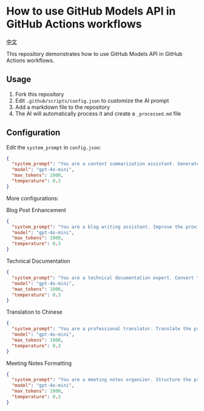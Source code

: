 # How to use GitHub Models API in GitHub Actions workflows

[中文](README_zh.md)

This repository demonstrates how to use GitHub Models API in GitHub Actions workflows.

## Usage

1. Fork this repository
2. Edit `.github/scripts/config.json` to customize the AI prompt
3. Add a markdown file to the repository
4. The AI will automatically process it and create a `_processed.md` file

## Configuration

Edit the `system_prompt` in `config.json`:

```json
{
  "system_prompt": "You are a content summarization assistant. Generate a clear, structured summary of the provided content. Include key points, main ideas, and important details. Keep the summary concise but comprehensive.",
  "model": "gpt-4o-mini",
  "max_tokens": 1000,
  "temperature": 0.3
}
```

More configurations:

Blog Post Enhancement

```json
{
  "system_prompt": "You are a blog writing assistant. Improve the provided content by enhancing clarity, adding engaging elements, and ensuring proper structure. Maintain the original tone and message while making it more polished and reader-friendly.",
  "model": "gpt-4o-mini",
  "max_tokens": 1000,
  "temperature": 0.3
}
```

Technical Documentation

```json
{
  "system_prompt": "You are a technical documentation expert. Convert the provided content into clear, well-structured technical documentation. Add proper headings, code examples where appropriate, and ensure clarity for developers.",
  "model": "gpt-4o-mini",
  "max_tokens": 1000,
  "temperature": 0.3
}
```

Translation to Chinese

```json
{
  "system_prompt": "You are a professional translator. Translate the provided content to English while maintaining the original meaning, tone, and structure. Ensure the translation is natural and fluent.",
  "model": "gpt-4o-mini",
  "max_tokens": 1000,
  "temperature": 0.3
}
```

Meeting Notes Formatting

```json
{
  "system_prompt": "You are a meeting notes organizer. Structure the provided content into well-formatted meeting notes with clear sections for agenda items, decisions made, action items, and next steps.",
  "model": "gpt-4o-mini",
  "max_tokens": 1000,
  "temperature": 0.3
}
```